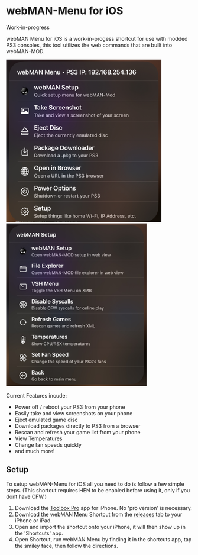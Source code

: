 # webMAN-Menu for iOS
Work-in-progress

webMAN Menu for iOS is a work-in-progess shortcut for use with modded PS3 consoles, this tool utilizes the web commands that are built into webMAN-MOD.

<img src="/screenshots/MainMenu.jpeg" width="420" height="440"> <img src="/screenshots/SetupMenu.jpeg" width="380" height="440">

Current Features incude:
- Power off / reboot your PS3 from your phone
- Easily take and view screenshots on your phone
- Eject emulated game disc
- Download packages directly to PS3 from a browser
- Rescan and refresh your game list from your phone
- View Temperatures
- Change fan speeds quickly
- and much more!

## Setup
To setup webMAN-Menu for iOS all you need to do is follow a few simple steps.
(This shortcut requires HEN to be enabled before using it, only if you dont have CFW.)

1. Download the [Toolbox Pro](https://apps.apple.com/app/id1476205977) app for iPhone. No 'pro version' is necessary.
2. Download the webMAN Menu Shortcut from the [releases](https://github.com/elisha1099/webMAN-Menu/releases) tab to your iPhone or iPad.
3. Open and import the shortcut onto your iPhone, it will then show up in the 'Shortcuts' app.
4. Open Shortcut, run webMAN Menu by finding it in the shortcuts app, tap the smiley face, then follow the directions.
